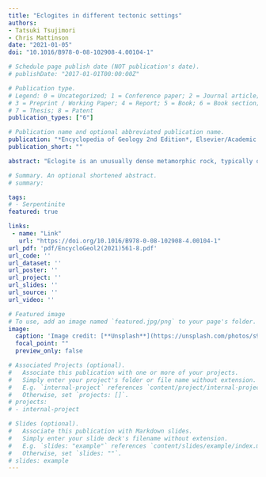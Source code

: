 ```yaml
---
title: "Eclogites in different tectonic settings"
authors:
- Tatsuki Tsujimori
- Chris Mattinson
date: "2021-01-05"
doi: "10.1016/B978-0-08-102908-4.00104-1"

# Schedule page publish date (NOT publication's date).
# publishDate: "2017-01-01T00:00:00Z"

# Publication type.
# Legend: 0 = Uncategorized; 1 = Conference paper; 2 = Journal article;
# 3 = Preprint / Working Paper; 4 = Report; 5 = Book; 6 = Book section;
# 7 = Thesis; 8 = Patent
publication_types: ["6"]

# Publication name and optional abbreviated publication name.
publication: "*Encyclopedia of Geology 2nd Edition*, Elsevier/Academic Press (Cambridge), p. 561–568"
publication_short: ""

abstract: "Eclogite is an unusually dense metamorphic rock, typically of basaltic composition, that represents a recorder and/or driving force for planetary-scale processes and evolution. Eclogite-facies metamorphic conditions encompass a wide range of pressure–temperature space from deep crustal to mantle depths, reflecting tectonic setting. Eclogite in Pacific-type orogenic belts records the densification of subducted oceanic crust that drives plate tectonics, and the attendant fluid release that drives both magmatism in the overlying arc and within-slab seismicity below. Eclogite in collision-type orogenic belts records continental collision, and eclogite-facies pseudotachylite records deep earthquake processes in subduction settings. In magmatic arcs, crystallization of mantle-derived basaltic magma produces eclogite-facies metacumulates at depth; delamination of these highdensity bodies leads to net growth of lower-density, silicic continental crust. In kimberlites, most eclogite xenoliths and eclogitic inclusions in diamond represent fragments of ancient oceanic crust subducted as deeply as the lower mantle (> ~660 km). Rare eclogite fragments in chondritic meteorites may represent the deep interior of a proto-planetary body. New techniques, new findings, and innovative ideas continue to drive discovery in eclogite-facies rocks in diverse tectonic settings."

# Summary. An optional shortened abstract.
# summary: 

tags: 
# - Serpentinite
featured: true

links:
 - name: "Link"
   url: "https://doi.org/10.1016/B978-0-08-102908-4.00104-1"
url_pdf: 'pdf/EncycloGeol2(2021)561-8.pdf'
url_code: ''
url_dataset: ''
url_poster: ''
url_project: ''
url_slides: ''
url_source: ''
url_video: ''

# Featured image
# To use, add an image named `featured.jpg/png` to your page's folder. 
image: 
  caption: 'Image credit: [**Unsplash**](https://unsplash.com/photos/s9CC2SKySJM)'
  focal_point: ""
  preview_only: false

# Associated Projects (optional).
#   Associate this publication with one or more of your projects.
#   Simply enter your project's folder or file name without extension.
#   E.g. `internal-project` references `content/project/internal-project/index.md`.
#   Otherwise, set `projects: []`.
# projects:
# - internal-project

# Slides (optional).
#   Associate this publication with Markdown slides.
#   Simply enter your slide deck's filename without extension.
#   E.g. `slides: "example"` references `content/slides/example/index.md`.
#   Otherwise, set `slides: ""`.
# slides: example
---
```


